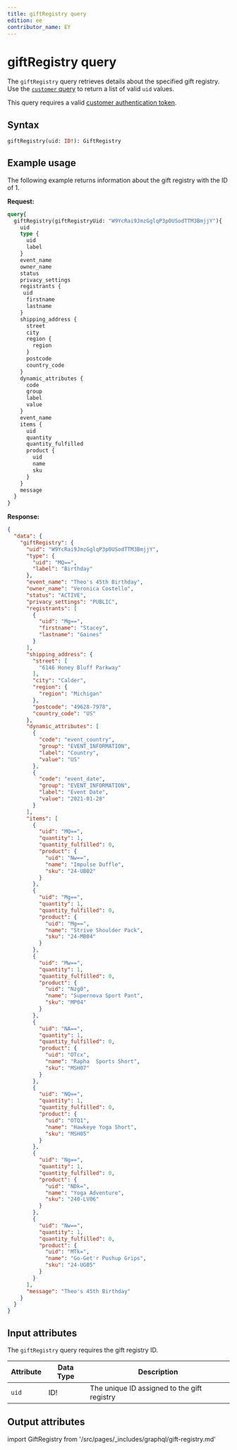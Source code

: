 ```yaml
---
title: giftRegistry query
edition: ee   
contributor_name: EY
---
```


# giftRegistry query

The `giftRegistry` query retrieves details about the specified gift registry. Use the [`customer` query](../../customer/queries/customer.md) to return a list of valid `uid` values.

This query requires a valid [customer authentication token](../../customer/mutations/generate-token.md).

## Syntax

```graphql
giftRegistry(uid: ID!): GiftRegistry
```

## Example usage

The following example returns information about the gift registry with the ID of 1.

**Request:**

```graphql
query{
  giftRegistry(giftRegistryUid: "W9YcRai9JmzGglqP3p0USodTTM3BmjjY"){
    uid
    type {
      uid
      label
    }
    event_name
    owner_name
    status
    privacy_settings
    registrants {
     uid
      firstname
      lastname
    }
    shipping_address {
      street
      city
      region {
        region
      }
      postcode
      country_code
    }
    dynamic_attributes {
      code
      group
      label
      value
    }
    event_name
    items {
      uid
      quantity
      quantity_fulfilled
      product {
        uid
        name
        sku
      }
    }
    message
  }
}
```

**Response:**

```json
{
  "data": {
    "giftRegistry": {
      "uid": "W9YcRai9JmzGglqP3p0USodTTM3BmjjY",
      "type": {
        "uid": "MQ==",
        "label": "Birthday"
      },
      "event_name": "Theo's 45th Birthday",
      "owner_name": "Veronica Costello",
      "status": "ACTIVE",
      "privacy_settings": "PUBLIC",
      "registrants": [
        {
          "uid": "Mg==",
          "firstname": "Stacey",
          "lastname": "Gaines"
        }
      ],
      "shipping_address": {
        "street": [
          "6146 Honey Bluff Parkway"
        ],
        "city": "Calder",
        "region": {
          "region": "Michigan"
        },
        "postcode": "49628-7978",
        "country_code": "US"
      },
      "dynamic_attributes": [
        {
          "code": "event_country",
          "group": "EVENT_INFORMATION",
          "label": "Country",
          "value": "US"
        },
        {
          "code": "event_date",
          "group": "EVENT_INFORMATION",
          "label": "Event Date",
          "value": "2021-01-28"
        }
      ],
      "items": [
        {
          "uid": "MQ==",
          "quantity": 1,
          "quantity_fulfilled": 0,
          "product": {
            "uid": "Nw==",
            "name": "Impulse Duffle",
            "sku": "24-UB02"
          }
        },
        {
          "uid": "Mg==",
          "quantity": 1,
          "quantity_fulfilled": 0,
          "product": {
            "uid": "Mg==",
            "name": "Strive Shoulder Pack",
            "sku": "24-MB04"
          }
        },
        {
          "uid": "Mw==",
          "quantity": 1,
          "quantity_fulfilled": 0,
          "product": {
            "uid": "Nzg0",
            "name": "Supernova Sport Pant",
            "sku": "MP04"
          }
        },
        {
          "uid": "NA==",
          "quantity": 1,
          "quantity_fulfilled": 0,
          "product": {
            "uid": "OTcx",
            "name": "Rapha  Sports Short",
            "sku": "MSH07"
          }
        },
        {
          "uid": "NQ==",
          "quantity": 1,
          "quantity_fulfilled": 0,
          "product": {
            "uid": "OTQ1",
            "name": "Hawkeye Yoga Short",
            "sku": "MSH05"
          }
        },
        {
          "uid": "Ng==",
          "quantity": 1,
          "quantity_fulfilled": 0,
          "product": {
            "uid": "NDk=",
            "name": "Yoga Adventure",
            "sku": "240-LV06"
          }
        },
        {
          "uid": "Nw==",
          "quantity": 1,
          "quantity_fulfilled": 0,
          "product": {
            "uid": "MTk=",
            "name": "Go-Get'r Pushup Grips",
            "sku": "24-UG05"
          }
        }
      ],
      "message": "Theo's 45th Birthday"
    }
  }
}
```

## Input attributes

The `giftRegistry` query requires the gift registry ID.

Attribute |  Data Type | Description
--- | --- | ---
`uid` | ID! | The unique ID assigned to the gift registry

## Output attributes

import GiftRegistry from '/src/pages/_includes/graphql/gift-registry.md'

<GiftRegistry />
